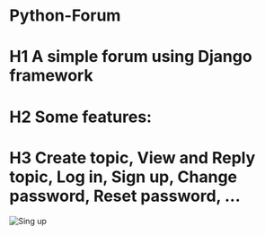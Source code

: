 # Python-Forum
# H1 A simple forum using Django framework
# H2 Some features:
# H3 Create topic, View and Reply topic, Log in, Sign up, Change password, Reset password, ...

![Sing up](https://github.com/tkinViet/Python-Forum/blob/31df9b39b8e02a787544b220ba81a361bc84f1d4/images/signup.png)

